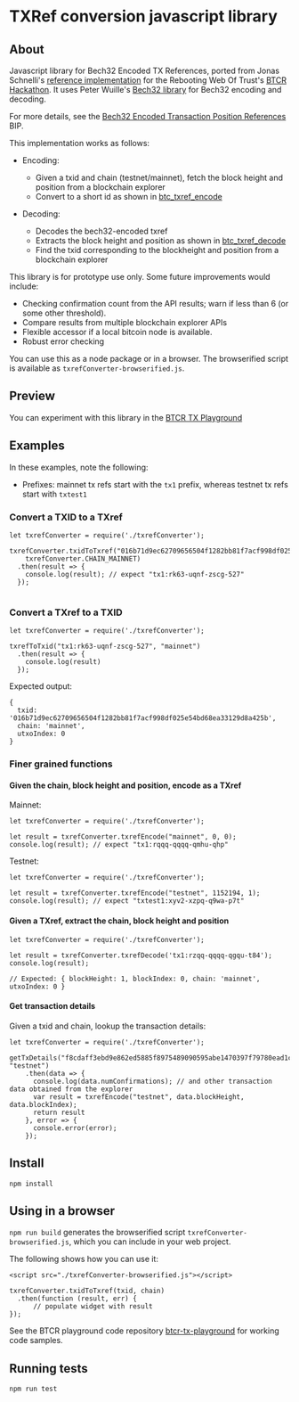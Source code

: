 # TXRef conversion javascript library

## About

Javascript library for Bech32 Encoded TX References, ported from Jonas Schnelli's [reference implementation](https://github.com/jonasschnelli/bitcoin_txref_code) for the Rebooting Web Of Trust's [BTCR Hackathon](https://github.com/WebOfTrustInfo/btcr-hackathon). It uses Peter Wuille's [Bech32 library](https://github.com/sipa/bech32) for Bech32 encoding and decoding.

For more details, see the [Bech32 Encoded Transaction Position References](https://github.com/bitcoin/bips/blob/master/bip-0136.mediawiki) BIP. 

This implementation works as follows:

- Encoding: 
  - Given a txid and chain (testnet/mainnet), fetch the block height and position from a blockchain explorer
  - Convert to a short id as shown in [btc_txref_encode](https://github.com/jonasschnelli/bitcoin_txref_code/blob/master/ref/c/txref_code.c)

- Decoding: 
  - Decodes the bech32-encoded txref 
  - Extracts the block height and position as shown in [btc_txref_decode](https://github.com/jonasschnelli/bitcoin_txref_code/blob/master/ref/c/txref_code.c)
  - Find the txid corresponding to the blockheight and position from a blockchain explorer

This library is for prototype use only. Some future improvements would include:
- Checking confirmation count from the API results; warn if less than 6 (or some other threshold).
- Compare results from multiple blockchain explorer APIs
- Flexible accessor if a local bitcoin node is available.
- Robust error checking

You can use this as a node package or in a browser. The browserified script is available as `txrefConverter-browserified.js`.

## Preview

You can experiment with this library in the [BTCR TX Playground](https://weboftrustinfo.github.io/btcr-tx-playground.github.io/)


## Examples

In these examples, note the following:
- Prefixes: mainnet tx refs start with the `tx1` prefix, whereas testnet tx refs start with `txtest1`

### Convert a TXID to a TXref

```
let txrefConverter = require('./txrefConverter');

txrefConverter.txidToTxref("016b71d9ec62709656504f1282bb81f7acf998df025e54bd68ea33129d8a425b", 
    txrefConverter.CHAIN_MAINNET)
  .then(result => {
    console.log(result); // expect "tx1:rk63-uqnf-zscg-527"
  });
  
```

### Convert a TXref to a TXID

```
let txrefConverter = require('./txrefConverter');

txrefToTxid("tx1:rk63-uqnf-zscg-527", "mainnet")
  .then(result => {
    console.log(result)
  });

```

Expected output:
```
{
  txid: '016b71d9ec62709656504f1282bb81f7acf998df025e54bd68ea33129d8a425b',
  chain: 'mainnet',
  utxoIndex: 0
}

```

### Finer grained functions 

#### Given the chain, block height and position, encode as a TXref

Mainnet:

```
let txrefConverter = require('./txrefConverter');

let result = txrefConverter.txrefEncode("mainnet", 0, 0);
console.log(result); // expect "tx1:rqqq-qqqq-qmhu-qhp"
```

Testnet:

```
let txrefConverter = require('./txrefConverter');

let result = txrefConverter.txrefEncode("testnet", 1152194, 1);
console.log(result); // expect "txtest1:xyv2-xzpq-q9wa-p7t"
```

#### Given a TXref, extract the chain, block height and position

```
let txrefConverter = require('./txrefConverter');

let result = txrefConverter.txrefDecode('tx1:rzqq-qqqq-qgqu-t84');
console.log(result);

// Expected: { blockHeight: 1, blockIndex: 0, chain: 'mainnet', utxoIndex: 0 }

```

#### Get transaction details

Given a txid and chain, lookup the transaction details:

```
let txrefConverter = require('./txrefConverter');

getTxDetails("f8cdaff3ebd9e862ed5885f8975489090595abe1470397f79780ead1c7528107", "testnet")
    .then(data => {
      console.log(data.numConfirmations); // and other transaction data obtained from the explorer
      var result = txrefEncode("testnet", data.blockHeight, data.blockIndex);
      return result
    }, error => {
      console.error(error);
    });

```

## Install

```
npm install

```
## Using in a browser

`npm run build` generates the browserified script `txrefConverter-browserified.js`, which you can include in your web project.

The following shows how you can use it: 

```
<script src="./txrefConverter-browserified.js"></script>

txrefConverter.txidToTxref(txid, chain)
  .then(function (result, err) {
      // populate widget with result
});
```

See the BTCR playground code repository [btcr-tx-playground](https://github.com/WebOfTrustInfo/btcr-tx-playground.github.io) for working code samples. 

## Running tests

```
npm run test
```

